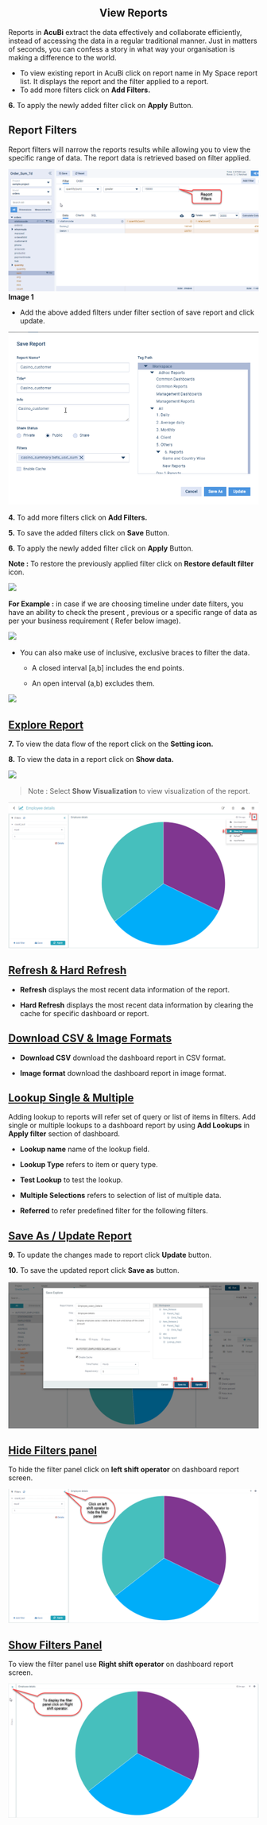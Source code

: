 
<center><h2>View Reports</h2></center>

Reports in  **AcuBi**  extract the data effectively and collaborate efficiently, instead of accessing the data in a regular traditional manner. Just in matters of seconds, you can confess a story in what way your organisation is making a difference to the world.

- To view existing report in AcuBi click on report name in My Space report list. It displays the report and the filter applied to a report.
-  To add more filters click on  **Add Filters.**


**6.**  To apply the newly added filter click on  **Apply**  Button.




## Report Filters

Report filters will narrow the reports results while allowing you to view the specific range of data. The report data is retrieved based on filter applied.


![enter image description here](https://raw.githubusercontent.com/sv18042016/fp1/f08f27389d3eadbbe53d61476967b5d898f11920/images/New_version5/td_view_report1.png)
**Image 1**

-  Add the above added filters under filter section of save report and click update.

![enter image description here](https://raw.githubusercontent.com/sv18042016/fp1/52171415f7fc10c9894259b837ef759570054d64/images/New_version5/td_view_report2.png)

**4.**  To add more filters click on  **Add Filters.**

**5.**  To save the added filters click on  **Save**  Button.

**6.**  To apply the newly added filter click on  **Apply**  Button.

**Note :**  To restore the previously applied filter click on  **Restore default filter**  icon.

![
](https://raw.githubusercontent.com/sv18042016/fp1/ff3c3a540e561e24e5ffdc94929079f309b5f3fc/images/filter_reports1.png)

**For Example :**  in case if we are choosing timeline under date filters, you have an ability to check the present , previous or a specific range of data as per your business requirement ( Refer below image).

![
](https://raw.githubusercontent.com/sv18042016/fp1/9ef51de09e4e5f49959a15ca5cdbf8c130c792b3/images/time.png)

-   You can also make use of inclusive, exclusive braces to filter the data.
    
    -   A closed interval [a,b] includes the end points.
        
    -   An open interval (a,b) excludes them.
        

![
](https://raw.githubusercontent.com/sv18042016/fp1/1f5814f39a56216832c77c94d75e8f9c6a2fb97a/images/date.png)

## [Explore Report](http://18.196.122.102/documentation/bi_technical_documentation.html#/SReports?id=explore-report)

**7.**  To view the data flow of the report click on the  **Setting icon.**

**8.**  To view the data in a report click on  **Show data.**

![
](https://raw.githubusercontent.com/sv18042016/fp1/e936982e20971effbecba83e6088080a4ba6a465/images/show_data1.png)

> Note : Select  **Show Visualization**  to view visualization of the report.

![enter image description here](https://raw.githubusercontent.com/sv18042016/fp1/d52bc64c5ef2973d8b81e9a4f8925e0e50686102/images/show_data.png)

## [Refresh & Hard Refresh](http://18.196.122.102/documentation/bi_technical_documentation.html#/SReports?id=refresh-amp-hard-refresh)

-   **Refresh**  displays the most recent data information of the report.
    
-   **Hard Refresh**  displays the most recent data information by clearing the cache for specific dashboard or report.
    

## [Download CSV & Image Formats](http://18.196.122.102/documentation/bi_technical_documentation.html#/SReports?id=download-csv-amp-image-formats)

-   **Download CSV**  download the dashboard report in CSV format.
    
-   **Image format**  download the dashboard report in image format.
    

## [Lookup Single & Multiple](http://18.196.122.102/documentation/bi_technical_documentation.html#/SReports?id=lookup-single-amp-multiple)

Adding lookup to reports will refer set of query or list of items in filters. Add single or multiple lookups to a dashboard report by using  **Add Lookups**  in  **Apply filter**  section of dashboard.

-   **Lookup name**  name of the lookup field.
    
-   **Lookup Type**  refers to item or query type.
    
-   **Test Lookup**  to test the lookup.
    
-   **Multiple Selections**  refers to selection of list of multiple data.
    
-   **Referred**  to refer predefined filter for the following filters.
    

## [Save As / Update Report](http://18.196.122.102/documentation/bi_technical_documentation.html#/SReports?id=save-as-update-report)

**9.**  To update the changes made to report click  **Update**  button.

**10.**  To save the updated report click  **Save as**  button.

![enter image description here](https://raw.githubusercontent.com/sv18042016/fp1/ec5304fcf5a159a2da18bfa3ac9681b06328b291/images/update_report2.png)

## [Hide Filters panel](http://18.196.122.102/documentation/bi_technical_documentation.html#/SReports?id=hide-filters-panel)

To hide the filter panel click on  **left shift operator**  on dashboard report screen.

![enter image description here](https://raw.githubusercontent.com/sv18042016/fp1/4379d0e2c52695f2ccdd41e99e118daeb6237113/images/hide_filter.png)

## [Show Filters Panel](http://18.196.122.102/documentation/bi_technical_documentation.html#/SReports?id=show-filters-panel)

To view the filter panel use  **Right shift operator**  on dashboard report screen.

![enter image description here](https://raw.githubusercontent.com/sv18042016/fp1/cecc3454dfca83ec1a68e4fe46c0476a8db61154/images/display%20filter%20panel.png)
<!--stackedit_data:
eyJoaXN0b3J5IjpbLTUwMTY2NjU2MiwtMTE4ODUzODQ0N119
-->